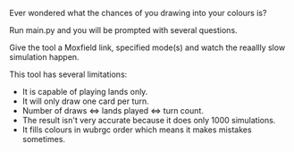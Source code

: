 Ever wondered what the chances of you drawing into your colours is?

Run main.py and you will be prompted with several questions.

Give the tool a Moxfield link, specified mode(s) and watch the reaallly slow simulation happen.

This tool has several limitations:
- It is capable of playing lands only.
- It will only draw one card per turn.
- Number of draws <=> lands played <=> turn count.
- The result isn't very accurate because it does only 1000 simulations.
- It fills colours in wubrgc order which means it makes mistakes sometimes.
